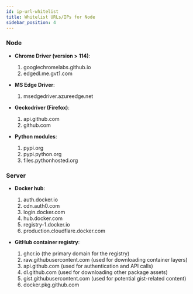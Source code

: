 ```yaml
---
id: ip-url-whitelist
title: Whitelist URLs/IPs for Node
sidebar_position: 4
---
```



### Node

* **Chrome Driver (version > 114)**:
    1. googlechromelabs.github.io  
    2. edgedl.me.gvt1.com

* **MS Edge Driver**:
    1. msedgedriver.azureedge.net

* **Geckodriver (Firefox)**:
    1. api.github.com  
    2. github.com

* **Python modules**:
    1. pypi.org  
    2. pypi.python.org  
    3. files.pythonhosted.org

### Server

* **Docker hub**:

    1. auth.docker.io  
    2. cdn.auth0.com  
    3. login.docker.com  
    4. hub.docker.com  
    5. registry-1.docker.io  
    6. production.cloudflare.docker.com

* **GitHub container registry**:

    1. ghcr.io (the primary domain for the registry)  
    2. raw.githubusercontent.com (used for downloading container layers)
    3. api.github.com (used for authentication and API calls)
    4. dl.github.com (used for downloading other package assets)
    5. gist.githubusercontent.com (used for potential gist-related content)
    6. docker.pkg.github.com



